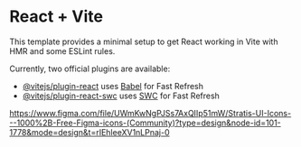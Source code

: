 # React + Vite

This template provides a minimal setup to get React working in Vite with HMR and some ESLint rules.

Currently, two official plugins are available:

- [@vitejs/plugin-react](https://github.com/vitejs/vite-plugin-react/blob/main/packages/plugin-react/README.md) uses [Babel](https://babeljs.io/) for Fast Refresh
- [@vitejs/plugin-react-swc](https://github.com/vitejs/vite-plugin-react-swc) uses [SWC](https://swc.rs/) for Fast Refresh

https://www.figma.com/file/UWmKwNgPJSs7AxQIIp51mW/Stratis-UI-Icons---1000%2B-Free-Figma-icons-(Community)?type=design&node-id=101-1778&mode=design&t=rIEhleeXV1nLPnaj-0